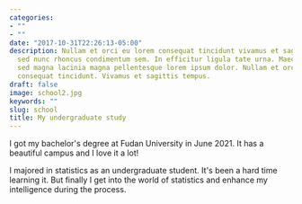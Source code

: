```yaml
---
categories:
- ""
- ""
date: "2017-10-31T22:26:13-05:00"
description: Nullam et orci eu lorem consequat tincidunt vivamus et sagittis magna
  sed nunc rhoncus condimentum sem. In efficitur ligula tate urna. Maecenas massa
  sed magna lacinia magna pellentesque lorem ipsum dolor. Nullam et orci eu lorem
  consequat tincidunt. Vivamus et sagittis tempus.
draft: false
image: school2.jpg
keywords: ""
slug: school
title: My undergraduate study
---
```

I got my bachelor's degree at Fudan University in June 2021. It has a beautiful campus and I love it a lot!

I majored in statistics as an undergraduate student. It's been a hard time learning it. But finally I get into the world of statistics and enhance my intelligence during the process.
